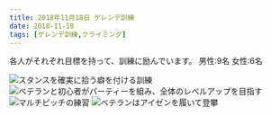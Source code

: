 ```yaml
---
title: 2018年11月18日 ゲレンデ訓練
date: 2018-11-18
tags: [ゲレンデ訓練,クライミング]
---
```


各人がそれぞれ目標を持って、訓練に励んでいます。
男性:9名
女性:6名

![スタンスを確実に拾う癖を付ける訓練](/2018/11/18/20181118/1.jpg)
![ベテランと初心者がパーティーを組み、全体のレベルアップを目指す](/2018/11/18/20181118/2.jpg)
![マルチピッチの練習](/2018/11/18/20181118/3.jpg)
![ベテランはアイゼンを履いて登攀](/2018/11/18/20181118/4.jpg)

